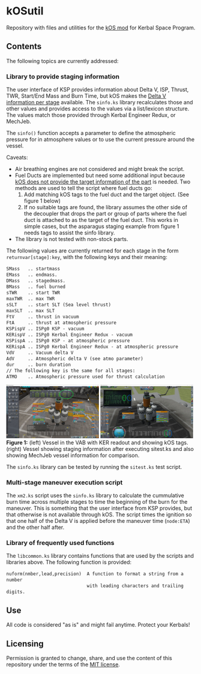 # kOSutil
Repository with files and utilities for the [kOS mod](https://github.com/KSP-KOS/KOS) for Kerbal Space Program.

## Contents
The following topics are currently addressed:

### Library to provide staging information
The user interface of KSP provides information about Delta V, ISP, Thrust, TWR, Start/End Mass and
Burn Time, but kOS makes the
[Delta V information per stage](https://ksp-kos.github.io/KOS/structures/vessels/deltav.html) available.
The ``sinfo.ks`` library recalculates those and other values and provides access to the values via a
list/lexicon structure. The values match those provided through Kerbal Engineer Redux, or MechJeb.

The ``sinfo()`` function accepts a parameter to define the atmospheric pressure for in atmosphere values or
to use the current pressure around the vessel.
 
Caveats:
* Air breathing engines are not considered and might break the script.
* Fuel Ducts are implemented but need some additional input because [kOS does not provide the target information of the part](https://github.com/KSP-KOS/KOS/issues/1974) is needed. Two methods are used to tell the script where fuel ducts go:
  1. Add matching kOS tags to the fuel duct and the target object. (See figure 1 below)
  2. If no suitable tags are found, the library assumes the other side of the decoupler that drops the part or group of parts where the fuel duct is attached to as the target of the fuel duct. This works in simple cases, but the asparagus staging example from figure 1 needs tags to assist the sinfo library.
* The library is not tested with non-stock parts.

The following values are currently returned for each stage in the form ``returnvar[stage]:key``, with
the following keys and their meaning:
```
SMass   .. startmass
EMass   .. endmass.
DMass   .. stagedmass.
BMass   .. fuel burned
sTWR    .. start TWR
maxTWR  .. max TWR
sSLT    .. start SLT (Sea level thrust)
maxSLT  .. max SLT
FtV     .. thrust in vacuum
FtA     .. thrust at atmospheric pressure
KSPispV .. ISPg0 KSP - vacuum
KERispV .. ISPg0 Kerbal Engineer Redux - vacuum
KSPispA .. ISPg0 KSP - at atmospheric pressure
KERispA .. ISPg0 Kerbal Engineer Redux - at atmospheric pressure
VdV     .. Vacuum delta V
AdV     .. Atmospheric delta V (see atmo parameter)
dur     .. burn duration
// The following key is the same for all stages:
ATMO    .. Atmospheric pressure used for thrust calculation
```

<img src="img/sinfo_fig2a.jpg" width="49%"></img> <img src="img/sinfo_fig1a.jpg" width="49%"></img>
**Figure 1:** (left) Vessel in the VAB with KER readout and showing kOS tags. (right) Vessel showing staging information after executing sitest.ks and also showing MechJeb vessel information for comparison.

The ``sinfo.ks`` library can be tested by running the ``sitest.ks`` test script.

### Multi-stage maneuver execution script
The ``xm2.ks`` script uses the ``sinfo.ks`` library to calculate the cummulative burn time across multiple
stages to time the beginning of the burn for the maneuver. This is something that the user interface from
KSP provides, but that otherwise is not available through kOS.
The script times the ignition so that one half of the Delta V is applied before the maneuver time (``node:ETA``) and
the other half after.

### Library of frequently used functions
The ``libcommon.ks`` library contains functions that are used by the scripts and libraries above. 
The following function is provided:
```
nuform(nmber,lead,precision)  A function to format a string from a number
                              with leading characters and trailing digits.
```
## Use
All code is considered "as is" and might fail anytime. Protect your Kerbals!

## Licensing
Permission is granted to change, share, and use the content of this repository under the terms of the [MIT license](LICENSE).

